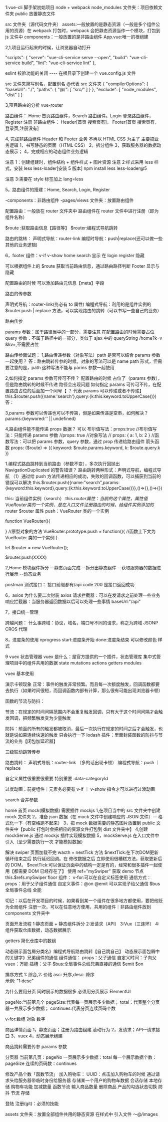 1:vue-cli 脚手架初始项目
node + webpack
node_modules 文件夹：项目依赖文件夹
public 放置静态文件

src 文件夹（源代码文件夹）
assets:一般放置的是静态资源（一般是多个组件公用的资源）在 webpack 打包时，webpack 会把静态资源当作一个模块，打包到 js 文件中
components：一般放置的是非路由组件
App.vue:唯一的根组建

2,1,项目运行起来的时候，让浏览器自动打开

"scripts": {
"serve": "vue-cli-service serve --open",
"build": "vue-cli-service build",
"lint": "vue-cli-service lint"
},

eslint 校验功能的关闭
---- 在根目录下创建一个 vue.config.js 文件

src 文件夹简写别名，配置别名 @代表 src 文件夹
{
"compilerOptions": {
"baseUrl": "./",
"paths": {
"@/_": [
"src/_"
]
}
},
"exclude": [
"node_modules",
"dist"
]
}

3,项目路由的分析
vue-router

路由组件：
Home 首页路由组件，Search 路由组件。Login 登录路由组件，Register 注册
非路由组件：
Header[首页 搜索页有]，
Footer[首页 搜索页有，登录页,注册没有]

4, 完成非路由组件 Header 和 Footer 业务
不再以 HTML CSS 为主了 主要搞业务逻辑
1，书写静态的页面（HTML CSS）
2，拆分组件
3，获取服务器的数据动态展示；
4，完成相应的动态组件业务逻辑

注意 1：创建组建时，组件结构 + 组件样式 + 图片资源
注意 2:样式采用 less 样式，安装 less less-loader[安装 5 版本]
npm install less less-loader@5

注意 3:需要在 style 标签加上 lang=less

5，路由组件的搭建：Home, Search, Login, Register

-components：非路由组件
-pages/views 文件夹：放置路由组件

配置路由：一般放在 router 文件夹中
路由组件在 router 文件中进行注册（即为组件名称）

$route :获取路由信息【路径等】
$router:编程式导航跳转

路由的跳转：
声明式导航：router-link
编程时导航：push|replace(还可以做一些其他的业务逻辑)

6，footer 组件：v-if v-show
home search 显示
在 login register 隐藏

可以根据组件上的 $route 获取当前路由信息，通过路由路径判断 Footer 显示与隐藏

配置路由的时候 可以添加路由元信息【meta】字段

路由的传参数

声明式导航：router-link(务必有 to 属性)
编程式导航：利用的是组件实例的 $router.push | replace 方法，可以实现路由的跳转（可以书写一些自己的业务）

路由传参

params 参数：属于路径当中的一部分，需要注意 在配置路由的时候需要占位
query 参数：不属于路径中的一部分，类似于 ajax 中的 queryString /home?k=v &kv=,不需要占位

路由传参面试题：
1,路由传递参数（对象写法）path 是否可以结合 params 参数一起使用？
答：路由跳转传参的时候。对象的写法可以是 name path 形式，但需要注意的是，path 这种写法不能与 parms 参数一起使用

2,如何指定 params 参数可传可不传？
配置路由的时候 占位了（params 参数），但是路由跳转的时候不传递
路径会出现问题
如何指定 params 可传可不传，在配置路由占位的后面加一个问号【 ？ 代表 params 可以传递或者不传递】
this.$router.push({name:'search'},query:{k:this.keyword.toUpperCase()})
答：

3,params 参数可以传递也可以不传第，但是如果传递是空串，如何解决？
params:{keywored:'' || undefined}

4,路由组件能不能传递 props 数据？
可以
布尔值写法：props:true
//布尔值写法：只能传递 params 参数
//props: true
//对象写法
// props: { a: 1, b: 2 }
//函数写法：可以把 params 参数，query 参数，通过 prop 传递给路由组件 箭头函数
props: ($route) => ({ keyword: $route.params.keyword, k: $route.query.k })

1.编程式路由跳转到当前路由（参数不变），多次执行回抛出 NavigationDuplicated 的警告错误？
路由跳转两种形式：声明式导航，编程式导航
（1）通过给 push 方法传递相应的成功，失败的回调函数，可以捕获到当前的错误可以解决
this.$router.push({name:"search",params:{keyword:this.keyword},query:{k:this.keyword.toUpperCase()}},()=>{},()=>{})

this: 当前组件实例（search）
this.$router属性：当前的这个属性，属性值VueRouter类的一个实例，是在入口文件注册路由的时候，给组件实例添加的$router $router 属性
push：VueRouter 类的一个实例

function VueRouter(){

}
//原型对象的方法
VueRouter.prototype.push = function(){
//函数上下文为 VueRouter 类的一个实例
}

let $router = new VueRouter();

$router.push(XXXX)

2,Home 模块组件拆分
--静态页面完成
--拆分出静态组件
--获取服务器的数据进行展示
--动态业务

postman 测试接口：
接口前缀都有/api
code 200 是接口返回成功

6，axios 为什么要二次封装 axios
请求拦截器：可以在发请求之前处理一些业务
响应拦截器：当服务器返回数据以后可以处理一些事情
baseUrl:"/api"

7，接口统一管理

跨越问题：
什么事跨域：协议，域名，端口号不同的请求，称之为跨域
JSONP CROS 代理

8，进度条的使用 nprogress
start:进度条开始
done:进度条结束
可以修改颜色 样式

9 vuex 状态管理器
vuex 是什么：是官方提供的一个插件，状态管理库 集中式管理项目中的组件共用的数据
state
mutations
actions
getters
modules

vuex 基本使用

演示卡顿现象
正常：事件的触发非常频繁。而且每一次额度触发，回调函数都要去执行（如果时间很短，而回调函数内部有计算，那么很有可能出现浏览器卡顿）

函数的节流与防抖：

节流：在规定的时间间隔范围内不会重复触发回调，只有大于这个时间间隔才会触发回调，把频繁触发变为少量触发

防抖：前面的所有的触发都被取消，最后一次执行在规定的时间之后才会触发，也就是说如果连续快速的触发 只会执行一下
lodash 插件：里面封装函数的防抖与节流的业务【闭包加延迟器】

三级联动跳转传参

路由跳转：
声明式导航：router-link （多的话出现卡顿）
编程式导航：push ｜ replace

自定义属性很重要很重要 特别重要
:data-categoryId

过度动画：前提组件｜元素务必要有 v-if ｜ v-show 指令才可以进行过渡动画

search 合并参数

home 首页
mock(模拟数据) 需要插件 mockjs
1,在项目当中的 src 文件夹中创建 mock 文件夹
2，准备 json 数据（在 mock 文件中创建响应的 JSON 文件）-- 格式化一下（有空格跑不起来）
3，把 mock 数据需要的静态图片放置到 public 文件夹中【public 打包时会把相应的资源文件打包到 dist 文件夹中】
4,创建 mockServe.js 通过 mockjs 插件实现模拟数据
5，mockServe.js 在入口文件中引入（至少需要执行一次 才能模拟数据）

解决 swiper 页面加载不完
wacth + nextTick 方法
$nextTick:在下次DOM更新 循环结束之后 执行延迟回调。在 修改数据之后 立即使用很糟糕方法，获取更新后的 DOM。
$nextTick:可以保证页面中的结构一定是有的，经常和很多插件一起使用【都需要 DOM 已经存在了】
使用 ref="mySwiper" 获取 demo 节点 this.$refs.mySwiper
floor 组件：
v-for:可以在自定义标签使用
通信方式：
props：用于父子组件通信
自定义事件：@on @emit 可以实现子给父通信
$bus 全局事件总线 全能

切记：以后在开发项目的时候，如果看到某一个组件在很多地方都使用，要把他贬为全局组件
注册一次，可以在任意地方使用，共用的组件｜非路由组件放到 components 文件夹中

页面开发流程
1:静态页面 + 静态组件拆分
2:发请求（API）
3:Vux（三连环）
4:组件获取仓库数据，动态数据展示

getters 简化仓库中的数组

动态展示面包屑分类名》编程式导航路由跳转【自己跳自己】
动态展示面包屑中的关键字》兄弟组件的通信
组件通信：
props：父子通信
自定义时间：子向父
vuex：万能
插槽：父子
$bus:全局事件总线兄弟直接的通信 $emit $on

排序方式
1: 综合,2: 价格 asc: 升序,desc: 降序  
示例: "1:desc"

为什么要用分页
同时展示的数据很多 必须用分页展示
ElementUI

pageNo:当前第几个
pageSize:代表每一页展示多少数据；
total：代表整个分页器一共展示多少数据；
continues:代表分页连续页码个数

v-for:数组 对象 数字

商品详情页面
1，静态页面；注册为路由组建 滚动行为
2，发请求；API--请求接口
3，vuex
4，动态展示组建

商品跳转需要传参 params 参数

分页器
当前第几页：pageNo
一页展示多少数据：total
每一个展示数据个数：pageSize
连续的页码数：continues

修改产品个数「函数节流」
加入购物车：
UUID：点击加入购物车的时候 通过请求头给服务器带临时身份给服务器 存储某一个用户的购物车数据
会话存储
本地存储
购物车功能 加减数量 函数节流 输入商品数量
删除商品 产品的勾选状态切换
防抖 节流 存储

登陆 注册(git)：必须的技能

assets 文件夹：放置全部组件共用的静态资源
在样式中 引入文件 ～@/images
